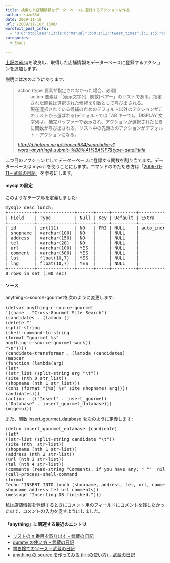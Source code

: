 ```yaml
---
title: 検索した店舗情報をデーターベースに登録するアクションを作る
author: kazu634
date: 2009-11-18
url: /2009/11/18/_1398/
wordtwit_post_info:
  - 'O:8:"stdClass":13:{s:6:"manual";b:0;s:11:"tweet_times";i:1;s:5:"delay";i:0;s:7:"enabled";i:1;s:10:"separation";s:2:"60";s:7:"version";s:3:"3.7";s:14:"tweet_template";b:0;s:6:"status";i:2;s:6:"result";a:0:{}s:13:"tweet_counter";i:2;s:13:"tweet_log_ids";a:1:{i:0;i:4935;}s:9:"hash_tags";a:0:{}s:8:"accounts";a:1:{i:0;s:7:"kazu634";}}'
categories:
  - Emacs

---
```

<div class="section">
<p>
<a href="http://d.hatena.ne.jp/sirocco634/20091118#1258549881" onclick="__gaTracker('send', 'event', 'outbound-article', 'http://d.hatena.ne.jp/sirocco634/20091118#1258549881', '上記のelisp');" target="_blank">上記のelisp</a>を改良し、取得した店舗情報をデーターベースに登録するアクションを追加します。
</p>
  
<p>
    説明には次のようにあります:
</p>
  
<blockquote title="http" cite="http://d.hatena.ne.jp/sirocco634/searchdiary?word=anything&.submit=%B8%A1%BA%F7&type=detail">
<dl>
<dt>
        action (type 要素が指定されなかった場合、必須)
</dt>
      
<dd>
        action 要素は「(表示文字列 . 関数)ペアー」のリストである。指定された関数は選択された候補を引数として呼び出される。<br />現在選択されている候補のためのデフォルト以外のアクションがこのリストから選ばれる(デフォルトでは TAB キーで)。 DISPLAY 文字列は、補完バッファーで表示され、アクションが選択されたときに関数が呼び出される。リスト中の先頭ののアクションがデフォルト・アクションになる。
</dd>
</dl>
    
<p>
<cite><a href="http://d.hatena.ne.jp/sirocco634/searchdiary?word=anything&.submit=%B8%A1%BA%F7&type=detail" onclick="__gaTracker('send', 'event', 'outbound-article', 'http://d.hatena.ne.jp/sirocco634/searchdiary?word=anything&.submit=%B8%A1%BA%F7&type=detail', 'http://d.hatena.ne.jp/sirocco634/searchdiary?word=anything&#038;.submit=%B8%A1%BA%F7&#038;type=detail:title');" target="_blank">http://d.hatena.ne.jp/sirocco634/searchdiary?word=anything&.submit=%B8%A1%BA%F7&type=detail:title</a></cite>
</p>
</blockquote>
  
<p>
    二つ目のアクションとしてデーターベースに登録する関数を割り当てます。データーベースは mysql を使うことにします。コマンドののたたき方は「<a href="http://d.hatena.ne.jp/sirocco634/20091111#1257945211" onclick="__gaTracker('send', 'event', 'outbound-article', 'http://d.hatena.ne.jp/sirocco634/20091111#1257945211', '2009-11-11 &#8211; 武蔵の日記');" target="_blank">2009-11-11 &#8211; 武蔵の日記</a>」を参考にします。
</p>
  
<h4>
    mysql の設定
</h4>
  
<p>
    このようなテーブルを定義しました:
</p>
  
<pre class="syntax-highlight">
mysql&#62; <span class="synSpecial">desc</span> lunch;
+<span class="synComment">----------+--------------+------+-----+---------+----------------+</span>
| Field    | <span class="synSpecial">Type</span>         | <span class="synSpecial">Null</span> | Key | <span class="synSpecial">Default</span> | Extra          |
+<span class="synComment">----------+--------------+------+-----+---------+----------------+</span>
| id       | int(<span class="synConstant">11</span>)      | NO   | PRI | <span class="synSpecial">NULL</span>    | auto_increment |
| shopname | <span class="synType">varchar</span>(<span class="synConstant">100</span>) | NO   |     | <span class="synSpecial">NULL</span>    |                |
| address  | <span class="synType">varchar</span>(<span class="synConstant">150</span>) | NO   |     | <span class="synSpecial">NULL</span>    |                |
| tel      | <span class="synType">varchar</span>(<span class="synConstant">20</span>)  | NO   |     | <span class="synSpecial">NULL</span>    |                |
| url      | <span class="synType">varchar</span>(<span class="synConstant">100</span>) | YES  |     | <span class="synSpecial">NULL</span>    |                |
| <span class="synStatement">comment</span>  | <span class="synType">varchar</span>(<span class="synConstant">500</span>) | YES  |     | <span class="synSpecial">NULL</span>    |                |
| lat      | <span class="synType">float</span>(<span class="synConstant">10</span>,<span class="synConstant">7</span>)  | YES  |     | <span class="synSpecial">NULL</span>    |                |
| lng      | <span class="synType">float</span>(<span class="synConstant">10</span>,<span class="synConstant">7</span>)  | YES  |     | <span class="synSpecial">NULL</span>    |                |
+<span class="synComment">----------+--------------+------+-----+---------+----------------+</span>
<span class="synConstant">8</span> <span class="synSpecial">rows</span> <span class="synStatement">in</span> <span class="synStatement">set</span> (<span class="synConstant"></span>.<span class="synConstant">00</span> sec)
</pre>
  
<h4>
    ソース
</h4>
  
<p>
    anything-c-source-gourmetを次のように変更します:
</p>
  
<pre class="syntax-highlight">
<span class="synSpecial">(</span><span class="synStatement">defvar</span> anything-c-source-gourmet
<span class="synSpecial">'((</span>name . <span class="synConstant">&#34;Cross-Gourmet Site Search&#34;</span><span class="synSpecial">)</span>
<span class="synSpecial">(</span>candidates . <span class="synSpecial">(</span><span class="synStatement">lambda</span> <span class="synSpecial">()</span>
<span class="synSpecial">(</span><span class="synStatement">delete</span> <span class="synConstant">&#34;&#34;</span>
<span class="synSpecial">(</span>split-string
<span class="synSpecial">(</span>shell-command-to-string
<span class="synSpecial">(</span><span class="synStatement">format</span> <span class="synConstant">&#34;gourmet %s&#34;</span>
anything-c-source-gourmet-work<span class="synSpecial">))</span>
<span class="synConstant">&#34;\n&#34;</span><span class="synSpecial">))))</span>
<span class="synSpecial">(</span>candidate-transformer . <span class="synSpecial">(</span><span class="synStatement">lambda</span> <span class="synSpecial">(</span>candidates<span class="synSpecial">)</span>
<span class="synSpecial">(</span><span class="synStatement">mapcar</span>
<span class="synSpecial">(</span><span class="synStatement">function</span> <span class="synSpecial">(</span><span class="synStatement">lambda</span><span class="synSpecial">(</span>arg<span class="synSpecial">)</span>
<span class="synSpecial">(</span><span class="synStatement">let*</span>
<span class="synSpecial">((</span>str_list <span class="synSpecial">(</span>split-string arg <span class="synConstant">&#34;\t&#34;</span><span class="synSpecial">))</span>
<span class="synSpecial">(</span>site <span class="synSpecial">(</span><span class="synStatement">nth</span> 0 str_list<span class="synSpecial">))</span>
<span class="synSpecial">(</span>shopname <span class="synSpecial">(</span><span class="synStatement">nth</span> 1 str_list<span class="synSpecial">)))</span>
<span class="synSpecial">(</span><span class="synStatement">cons</span> <span class="synSpecial">(</span><span class="synStatement">format</span> <span class="synConstant">&#34;[%s] %s&#34;</span> site shopname<span class="synSpecial">)</span> arg<span class="synSpecial">))))</span>
candidates<span class="synSpecial">)))</span>
<span class="synSpecial">(</span>action . <span class="synSpecial">((</span><span class="synConstant">&#34;Insert&#34;</span> . insert_gourmet<span class="synSpecial">)</span>
<span class="synSpecial">(</span><span class="synConstant">&#34;Database&#34;</span> . insert_gourmet_database<span class="synSpecial">)))</span>
<span class="synSpecial">(</span>migemo<span class="synSpecial">)))</span>
</pre>
  
<p>
    また、関数 insert_gourmet_database を次のように定義します:
</p>
  
<pre class="syntax-highlight">
<span class="synSpecial">(</span><span class="synStatement">defun</span> insert_gourmet_database <span class="synSpecial">(</span>candidate<span class="synSpecial">)</span>
<span class="synSpecial">(</span><span class="synStatement">let*</span>
<span class="synSpecial">((</span>str-list <span class="synSpecial">(</span>split-string candidate <span class="synConstant">&#34;\t&#34;</span><span class="synSpecial">))</span>
<span class="synSpecial">(</span>site <span class="synSpecial">(</span><span class="synStatement">nth</span> <span class="synConstant"></span> str-list<span class="synSpecial">))</span>
<span class="synSpecial">(</span>shopname <span class="synSpecial">(</span><span class="synStatement">nth</span> <span class="synConstant">1</span> str-list<span class="synSpecial">))</span>
<span class="synSpecial">(</span>address <span class="synSpecial">(</span><span class="synStatement">nth</span> <span class="synConstant">2</span> str-list<span class="synSpecial">))</span>
<span class="synSpecial">(</span>url <span class="synSpecial">(</span><span class="synStatement">nth</span> <span class="synConstant">3</span> str-list<span class="synSpecial">))</span>
<span class="synSpecial">(</span>tel <span class="synSpecial">(</span><span class="synStatement">nth</span> <span class="synConstant">4</span> str-list<span class="synSpecial">))</span>
<span class="synSpecial">(</span>comments <span class="synSpecial">(</span>read-string <span class="synConstant">&#34;Comments, if you have any: &#34;</span> <span class="synConstant">&#34;&#34;</span>  <span class="synStatement">nil</span> <span class="synConstant">&#34;&#34;</span><span class="synSpecial">)))</span>
<span class="synSpecial">(</span>call-process-shell-command
<span class="synSpecial">(</span><span class="synStatement">format</span>
<span class="synConstant">&#34;echo 'INSERT INTO lunch (shopname, address, tel, url, comment) values (\&#34;%s\&#34;, \&#34;%s\&#34;, \&#34;%s\&#34;, \&#34;%s\&#34;, \&#34;%s\&#34;);' | mysql5 -uusr -ppassword -h srv634 shop&#34;</span>
shopname address tel url comments<span class="synSpecial">))</span>
<span class="synSpecial">(</span>message <span class="synConstant">&#34;Inserting DB finished.&#34;</span><span class="synSpecial">)))</span>
</pre>
  
<p>
    私は店舗情報を登録するときにコメント用のフィールドにコメントを残したかったので、コメントの入力を促すようにしました。
</p>
  
<h4>
    「anything」に関連する最近のエントリ
</h4>
  
<ul>
<li>
<a href="http://d.hatena.ne.jp/sirocco634/20091112/1258032660" onclick="__gaTracker('send', 'event', 'outbound-article', 'http://d.hatena.ne.jp/sirocco634/20091112/1258032660', ' リストの n 番目を取り出す &#8211; 武蔵の日記');" target="_blank"> リストの n 番目を取り出す &#8211; 武蔵の日記</a>
</li>
<li>
<a href="http://d.hatena.ne.jp/sirocco634/20091101/1257084590" onclick="__gaTracker('send', 'event', 'outbound-article', 'http://d.hatena.ne.jp/sirocco634/20091101/1257084590', ' dummy の使い方 &#8211; 武蔵の日記');" target="_blank"> dummy の使い方 &#8211; 武蔵の日記</a>
</li>
<li>
<a href="http://d.hatena.ne.jp/sirocco634/20091029/1256826524" onclick="__gaTracker('send', 'event', 'outbound-article', 'http://d.hatena.ne.jp/sirocco634/20091029/1256826524', ' 書き捨てのソース &#8211; 武蔵の日記');" target="_blank"> 書き捨てのソース &#8211; 武蔵の日記</a>
</li>
<li>
<a href="http://d.hatena.ne.jp/sirocco634/20091028/1256742357" onclick="__gaTracker('send', 'event', 'outbound-article', 'http://d.hatena.ne.jp/sirocco634/20091028/1256742357', ' anything の source を作ってみる (initの使い方) &#8211; 武蔵の日記');" target="_blank"> anything の source を作ってみる (initの使い方) &#8211; 武蔵の日記</a>
</li>
</ul>
</div>